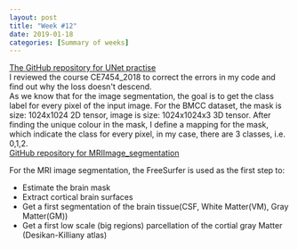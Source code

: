 ```yaml
---
layout: post
title: "Week #12"
date: 2019-01-18
categories: [Summary of weeks]
---
```

[The GitHub repository for UNet practise](https://github.com/xysong1201/MRIImage_segmentation/blob/master/unet_BMCC.ipynb)  
I reviewed the course CE7454_2018 to correct the errors in my code and find out why the loss doesn't descend.  
As we know that for the image segmentation, the goal is to get the class label for every pixel of the input image. For the BMCC dataset, the mask is size: 1024x1024 2D tensor, image is size: 1024x1024x3 3D tensor.
After finding the unique colour in the mask, I define a mapping for the mask, which indicate the class for every pixel, in my case, there are 3 classes, i.e. 0,1,2.  
[GitHub repository for MRIImage_segmentation](https://github.com/xysong1201/MRIImage_segmentation/blob/master/MedicalImage_Segmentation.ipynb)  

For the MRI image segmentation, the FreeSurfer is used as the first step to:
* Estimate the brain mask
* Extract cortical brain surfaces
* Get a first segmentation of the brain tissue(CSF, White Matter(VM), Gray Matter(GM))
* Get a first low scale (big regions) parcellation of the cortial gray Matter (Desikan-Killiany atlas)
